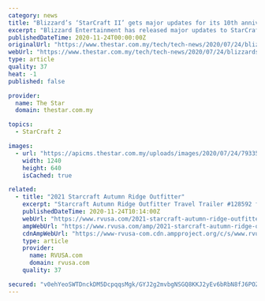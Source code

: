 ```yaml
---
category: news
title: "Blizzard’s ‘StarCraft II’ gets major updates for its 10th anniversary"
excerpt: "Blizzard Entertainment has released major updates to StarCraft II in conjunction with the sci-fi real time strategy (RTS) game’s 10th anniversary. It said the Map Editor feature, which allows ..."
publishedDateTime: 2020-11-24T00:00:00Z
originalUrl: "https://www.thestar.com.my/tech/tech-news/2020/07/24/blizzards-starcraft-ii-gets-major-updates-for-its-10th-anniversary"
webUrl: "https://www.thestar.com.my/tech/tech-news/2020/07/24/blizzards-starcraft-ii-gets-major-updates-for-its-10th-anniversary"
type: article
quality: 37
heat: -1
published: false

provider:
  name: The Star
  domain: thestar.com.my

topics:
  - StarCraft 2

images:
  - url: "https://apicms.thestar.com.my/uploads/images/2020/07/24/793351.jpg"
    width: 1240
    height: 640
    isCached: true

related:
  - title: "2021 Starcraft Autumn Ridge Outfitter"
    excerpt: "Starcraft Autumn Ridge Outfitter Travel Trailer #128592 for sale in Louisville, Tennessee 37777. See this unit and thousands more at RVUSA.com. Updated Daily."
    publishedDateTime: 2020-11-24T10:14:00Z
    webUrl: "https://www.rvusa.com/2021-starcraft-autumn-ridge-outfitter-travel-trailer-2912744"
    ampWebUrl: "https://www.rvusa.com/amp/2021-starcraft-autumn-ridge-outfitter-travel-trailer-2912744"
    cdnAmpWebUrl: "https://www-rvusa-com.cdn.ampproject.org/c/s/www.rvusa.com/amp/2021-starcraft-autumn-ridge-outfitter-travel-trailer-2912744"
    type: article
    provider:
      name: RVUSA.com
      domain: rvusa.com
    quality: 37

secured: "v0ehYeoSWTDnckDM5DcpqqsMgk/GYJ2g2mvbgNSGQ8KKJ2yEv6bRbN8fJ6POZlvfpNuRQxRLnUGXrX5PINmCRjGyMxICmUhBk0FXU/+Vi2ZBW+v0a77ECkGHGCw7/anrZbT1Y48wTq46JfuSondzkg67X5mKq+m8vpeW1YQwqkcubfvZTCji460bZURDqTtAacx8p3YHsm+119nuoLb2VORiCM9PT/VE9LuVMi56jpT+KzljxPMKaSLcUBOTDyMrT1A3iN19YP8X41USzU8u0dVE2QYv0VefTYkf8SE8CcrneIgBrrNBQDrf9Os/wcG5W503xjeK36MoRR9lybuupkY4q1RU4EEI7/hLodSwzEc=;45vbEpiGs2dczLEvLCfQ7w=="
---
```



